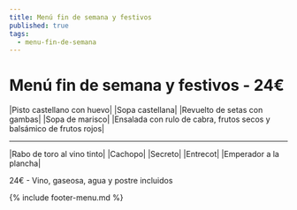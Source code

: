 ```yaml
---
title: Menú fin de semana y festivos
published: true
tags:
  - menu-fin-de-semana
---
```



# Menú fin de semana y festivos - 24€

|Pisto castellano con huevo|
|Sopa castellana|
|Revuelto de setas con gambas|
|Sopa de marisco|
|Ensalada con rulo de cabra, frutos secos y balsámico de frutos rojos|

------

|Rabo de toro al vino tinto|
|Cachopo|
|Secreto|
|Entrecot|
|Emperador a la plancha|

<!-- |Cordero asado|eligiendo este segundo plato se añade 6€ al menú, en total 28€| -->

24€ - Vino, gaseosa, agua y postre incluidos

{% include footer-menu.md %}
